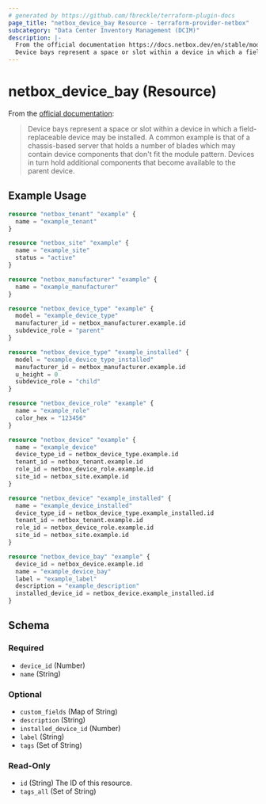 ```yaml
---
# generated by https://github.com/fbreckle/terraform-plugin-docs
page_title: "netbox_device_bay Resource - terraform-provider-netbox"
subcategory: "Data Center Inventory Management (DCIM)"
description: |-
  From the official documentation https://docs.netbox.dev/en/stable/models/dcim/devicebay/:
  Device bays represent a space or slot within a device in which a field-replaceable device may be installed. A common example is that of a chassis-based server that holds a number of blades which may contain device components that don't fit the module pattern. Devices in turn hold additional components that become available to the parent device.
---
```


# netbox_device_bay (Resource)

From the [official documentation](https://docs.netbox.dev/en/stable/models/dcim/devicebay/):

> Device bays represent a space or slot within a device in which a field-replaceable device may be installed. A common example is that of a chassis-based server that holds a number of blades which may contain device components that don't fit the module pattern. Devices in turn hold additional components that become available to the parent device.

## Example Usage

```terraform
resource "netbox_tenant" "example" {
  name = "example_tenant"
}

resource "netbox_site" "example" {
  name = "example_site"
  status = "active"
}

resource "netbox_manufacturer" "example" {
  name = "example_manufacturer"
}

resource "netbox_device_type" "example" {
  model = "example_device_type"
  manufacturer_id = netbox_manufacturer.example.id
  subdevice_role = "parent"
}

resource "netbox_device_type" "example_installed" {
  model = "example_device_type_installed"
  manufacturer_id = netbox_manufacturer.example.id
  u_height = 0
  subdevice_role = "child"
}

resource "netbox_device_role" "example" {
  name = "example_role"
  color_hex = "123456"
}

resource "netbox_device" "example" {
  name = "example_device"
  device_type_id = netbox_device_type.example.id
  tenant_id = netbox_tenant.example.id
  role_id = netbox_device_role.example.id
  site_id = netbox_site.example.id
}

resource "netbox_device" "example_installed" {
  name = "example_device_installed"
  device_type_id = netbox_device_type.example_installed.id
  tenant_id = netbox_tenant.example.id
  role_id = netbox_device_role.example.id
  site_id = netbox_site.example.id
}

resource "netbox_device_bay" "example" {
  device_id = netbox_device.example.id
  name = "example_device_bay"
  label = "example_label"
  description = "example_description"
  installed_device_id = netbox_device.example_installed.id
}
```

<!-- schema generated by tfplugindocs -->
## Schema

### Required

- `device_id` (Number)
- `name` (String)

### Optional

- `custom_fields` (Map of String)
- `description` (String)
- `installed_device_id` (Number)
- `label` (String)
- `tags` (Set of String)

### Read-Only

- `id` (String) The ID of this resource.
- `tags_all` (Set of String)


